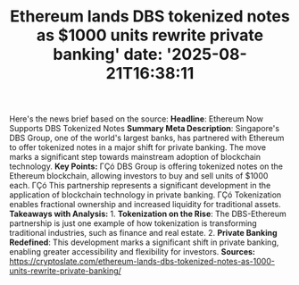 ﻿---
title: "Ethereum lands DBS tokenized notes as $1000 units rewrite private banking'
date: '2025-08-21T16:38:11"
category: "Markets"
summary: ""
slug: "ethereum lands dbs tokenized notes as 1000 units rewrite pri"
source_urls:
  - "https://cryptoslate.com/ethereum-lands-dbs-tokenized-notes-as-1000-units-rewrite-private-banking/"
seo:
  title: "Ethereum lands DBS tokenized notes as $1000 units rewrite private banking | Hash n Hedge'
  description: '"
  keywords: ["news", "markets", "brief"]
---
Here's the news brief based on the source:  **Headline**: Ethereum Now Supports DBS Tokenized Notes  **Summary Meta Description**: Singapore's DBS Group, one of the world's largest banks, has partnered with Ethereum to offer tokenized notes in a major shift for private banking. The move marks a significant step towards mainstream adoption of blockchain technology.  **Key Points:**  ΓÇó DBS Group is offering tokenized notes on the Ethereum blockchain, allowing investors to buy and sell units of $1000 each. ΓÇó This partnership represents a significant development in the application of blockchain technology in private banking. ΓÇó Tokenization enables fractional ownership and increased liquidity for traditional assets.  **Takeaways with Analysis:**  1. **Tokenization on the Rise**: The DBS-Ethereum partnership is just one example of how tokenization is transforming traditional industries, such as finance and real estate. 2. **Private Banking Redefined**: This development marks a significant shift in private banking, enabling greater accessibility and flexibility for investors.  **Sources:**  https://cryptoslate.com/ethereum-lands-dbs-tokenized-notes-as-1000-units-rewrite-private-banking/ 
